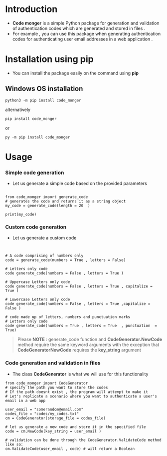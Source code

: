 
# Introduction
- **Code monger** is a simple Python package for generation and validation of authentication codes which are generated and stored in files . 
-  For example , you can use this package when generating authentication codes for authenticating user email addresses in a web application .
# Installation using pip
- You can install the package easily on the command using **pip**

## Windows OS installation
```
python3 -m pip install code_monger

```
alternatively 
```
pip install code_monger
```
or
```
py -m pip install code_monger
```
# Usage
### Simple code generation
- Let us generate a simple code based on the provided parameters

```

from code_monger import generate_code
# generates the code and returns it as a string object
my_code = generate_code(length = 20  )

print(my_code)
```
### Custom code generation
- Let us generate a custom code 

```


# A code comprising of numbers only 
code = generate_code(numbers = True , letters = False)

# Letters only code
code generate_code(numbers = False , letters = True )

# Uppercase Letters only code
code generate_code(numbers = False , letters = True , capitalize = True )

# Lowercase Letters only code
code generate_code(numbers = False , letters = True ,capitalize = False )

# code made up of letters, numbers and punctuation marks
# Letters only code
code generate_code(numbers = True , letters = True  , punctuation  = True)
```
> Please __NOTE__  :  generate_code function and __CodeGenerator.NewCode__  method require the same keyword arguments  with the exception that  __CodeGeneratorNewCode__ requires the __key_string__ argument 


### Code generation and validation in files
- The class __CodeGenerator__ is what we will use for this functionality
```
from code_monger import CodeGenerator
# specify the path you want to store the codes 
# If the path doesnt exist , the program will attempt to make it 
# Let's replicate a scenario where you want to authenticate a user's email in a web app

user_email = "somerandom@email.com"
codes_file = "codes/my_codes.txt"
cm = CodeGenerator(storage_file = codes_file)

# let us generate a new code and store it in the specified file 
code = cm.NewCode(key_string = user_email )

# validation can be done through the CodeGenerator.ValidateCode method like so:
cm.ValidateCode(user_email , code) # will return a Boolean 
```
 

